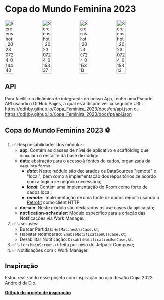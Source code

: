 # Copa do Mundo Feminina 2023

<div style="display: flex;">
  <img src="https://github.com/OdisBy/Copa_Feminina_2023/assets/69876102/87abbe39-7a81-4239-97ec-346f73da9532" alt="Screenshot_20230724_014440" style="width: 24%;">
  <img src="https://github.com/OdisBy/Copa_Feminina_2023/assets/69876102/8d62c15b-1f1a-447c-b93e-1468e792fd52" alt="Screenshot_20230724_015337" style="width: 24%;">
  <img src="https://github.com/OdisBy/Copa_Feminina_2023/assets/69876102/b5575fb0-c7ca-4269-8fd0-5d49e3664308" alt="Screenshot_20230724_015313" style="width: 24%;">
  <img src="https://github.com/OdisBy/Copa_Feminina_2023/assets/69876102/55f1df66-8f1b-467a-ad47-aad664101445" alt="Screenshot_20230724_015313" style="width: 24%;">
</div>

## API

Para facilitar a dinâmica de integração do nosso App, tenho uma Pseudo-API usando o GitHub Pages, a qual está disponível na seguinte URL: https://odisby.github.io/Copa_Feminina_2023/docs/en/api.json ou https://odisby.github.io/Copa_Feminina_2023/docs/pt/api.json

## Copa do Mundo Feminina 2023 ⚽

1. :white_check_mark: Responsabilidades dos módulos:
    * **app**: Contém as classes de nível de aplicativo e scaffolding que vinculam o restante da base de código.
    * **data**: abstração para o acesso à fontes de dados, organizada da seguinte forma:
        * ***data***: Neste módulo são declarados os DataSources "remote" e "local", bem como a implementação dos repositórios de acordo com a lógica de negócio necessária;
        * ***local***: Contém uma implementação do [Room](https://developer.android.com/training/data-storage/room) como fonte de dados local;
        * ***remote***: Implementação de uma fonte de dados remota usando o [Retrofit](https://square.github.io/retrofit/) como client HTTP.
    * **domain**: Neste módulo são declarados os use cases da aplicação;
    * **notification-scheduler**: Módulo específico para a criação das Notificações via Work Manager.
2. :white_check_mark: Usecases:
    * Buscar Partidas: `GetMatchesUseCase.kt`;
    * Habilitar Notificação: `EnableNotificationUseCase.kt`;
    * Desabilitar Notificação: `DisableNotificationUseCase.kt`.
3. :white_check_mark: UI em `MainScreen.kt` feita por meio do Jetpack Compose;
4. :white_check_mark: Notificações com o Work Manager.

## Inspiração

Estou realizando esse projeto com inspiração no app desafio Copa 2022 Android da Dio.

**[Github do projeto de inspiração](https://github.com/digitalinnovationone/copa-2022-android/tree/main)**
